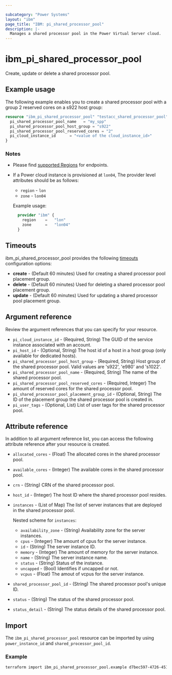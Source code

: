 ```yaml
---

subcategory: "Power Systems"
layout: "ibm"
page_title: "IBM: pi_shared_processor_pool"
description: |-
  Manages a shared processor pool in the Power Virtual Server cloud.
---
```


# ibm_pi_shared_processor_pool

Create, update or delete a shared processor pool.

## Example usage

The following example enables you to create a shared processor pool with a group 2 reserved cores on a s922 host group:

```terraform
resource "ibm_pi_shared_processor_pool" "testacc_shared_processor_pool" {
  pi_shared_processor_pool_name   = "my_spp"
  pi_shared_processor_pool_host_group = "s922"
  pi_shared_processor_pool_reserved_cores = "2"
  pi_cloud_instance_id      = "<value of the cloud_instance_id>"
}
```

### Notes

* Please find [supported Regions](https://cloud.ibm.com/apidocs/power-cloud#endpoint) for endpoints.
* If a Power cloud instance is provisioned at `lon04`, The provider level attributes should be as follows:
  * `region` - `lon`
  * `zone` - `lon04`
  
  Example usage:

  ```terraform
    provider "ibm" {
      region    =   "lon"
      zone      =   "lon04"
    }
  ```

## Timeouts

ibm_pi_shared_processor_pool provides the following [timeouts](https://www.terraform.io/docs/language/resources/syntax.html) configuration options:

* **create** - (Default 60 minutes) Used for creating a shared processor pool placement group.
* **delete** - (Default 60 minutes) Used for deleting a shared processor pool placement group.
* **update** - (Default 60 minutes) Used for updating a shared processor pool placement group.

## Argument reference

Review the argument references that you can specify for your resource.

* `pi_cloud_instance_id` - (Required, String) The GUID of the service instance associated with an account.
* `pi_host_id` - (Optional, String) The host id of a host in a host group (only available for dedicated hosts).
* `pi_shared_processor_pool_host_group` - (Required, String) Host group of the shared processor pool. Valid values are 's922', 'e980' and 's1022'.
* `pi_shared_processor_pool_name` - (Required, String) The name of the shared processor pool.
* `pi_shared_processor_pool_reserved_cores` - (Required, Integer) The amount of reserved cores for the shared processor pool.
* `pi_shared_processor_pool_placement_group_id` - (Optional, String) The ID of the placement group the shared processor pool is created in.
* `pi_user_tags` - (Optional, List) List of user tags for the shared processor pool.

## Attribute reference

 In addition to all argument reference list, you can access the following attribute reference after your resource is created.

* `allocated_cores` - (Float) The allocated cores in the shared processor pool.
* `available_cores` - (Integer) The available cores in the shared processor pool.
* `crn` - (String) CRN of the shared processor pool.
* `host_id` - (Integer) The host ID where the shared processor pool resides.
* `instances` - (List of Map) The list of server instances that are deployed in the shared processor pool.
  
  Nested scheme for `instances`:
  * `availability_zone` - (String) Availability zone for the server instances.
  * `cpus` - (Integer) The amount of cpus for the server instance.
  * `id` - (String) The server instance ID.
  * `memory` - (Integer) The amount of memory for the server instance.
  * `name` - (String) The server instance name.
  * `status` - (String) Status of the instance.
  * `uncapped` - (Bool) Identifies if uncapped or not.
  * `vcpus` - (Float) The amout of vcpus for the server instance.
* `shared_processor_pool_id` - (String) The shared processor pool's unique ID.
* `status` - (String) The status of the shared processor pool.
* `status_detail` - (String) The status details of the shared processor pool.

## Import

The `ibm_pi_shared_processor_pool` resource can be imported by using `power_instance_id` and `shared_processor_pool_id`.

### Example

```bash
terraform import ibm_pi_shared_processor_pool.example d7bec597-4726-451f-8a63-e62e6f19c32c/b17a2b7f-77ab-491c-811e-495f8d4c8947
```

